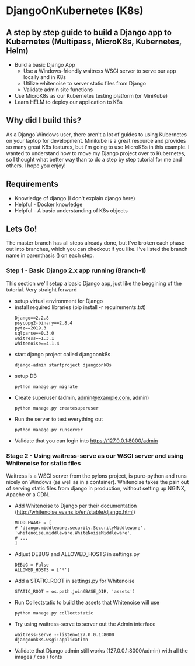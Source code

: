 
# DjangoOnKubernetes (K8s)

## A step by step guide to build a Django app to Kubernetes (Multipass, MicroK8s, Kubernetes, Helm)

- Build a basic Django App
  - Use a Windows-friendly waitress WSGI server to serve our app locally and in K8s
  - Utilize whitenoise to server static files from Django
  - Validate admin site functions
- Use MicroK8s as our Kubernetes testing platform (or MiniKube)
- Learn HELM to deploy our application to K8s

## Why did I build this?

As a Django Windows user, there aren't a lot of guides to using Kubernetes on your laptop for development.  Minikube is a great resource and provides so many great K8s features, but i'm going to use MicroK8s in this example.   I wanted to understand how to move my Django project over to Kubernetes, so I thought what better way than to do a step by step tutorial for me and others.  I hope you enjoy!

## Requirements  

- Knowledge of django (I don't explain django here)
- Helpful - Docker knowledge
- Helpful - A basic understanding of K8s objects

## Lets Go!
The master branch has all steps already done, but I've broken each phase out into branches, which you can checkout if you like.  I've listed the branch name in parenthasis () on each step.  

### Step 1 - Basic Django 2.x app running (Branch-1)

This section we'll setup a basic Django app, just like the beggining of the tutorial.  Very straight forward

- setup virtual environment for Django
- install required libraries (pip install -r requirements.txt)
    ```
    Django==2.2.8
    psycopg2-binary==2.8.4
    pytz==2019.3
    sqlparse==0.3.0
    waitress==1.3.1
    whitenoise==4.1.4
    ```
- start django project called djangoonk8s
    ```
    django-admin startproject djangoonk8s
    ```
- setup DB
    ```
    python manage.py migrate
    ```
- Create superuser (admin, admin@example.com, admin)
    ```
    python manage.py createsuperuser
    ```
- Run the server to test everything out  
    ```
    python manage.py runserver
    ```
- Validate that you can login into https://127.0.0.1:8000/admin

### Stage 2 - Using waitress-serve as our WSGI server and using Whitenoise for static files 

Waitress is a WSGI server from the pylons project, is pure-python and runs nicely on Windows (as well as in a container). Whitenoise takes the pain out of serving static files from django in production, without setting up NGINX, Apache or a CDN.  

- Add Whitenoise to Django per their documentation (http://whitenoise.evans.io/en/stable/django.html)
    ```
    MIDDLEWARE = [
    # 'django.middleware.security.SecurityMiddleware',
    'whitenoise.middleware.WhiteNoiseMiddleware',
    # ...
    ]
    ```
- Adjust DEBUG and ALLOWED_HOSTS in settings.py
    ```
    DEBUG = False
    ALLOWED_HOSTS = ['*']
    ```
- Add a STATIC_ROOT in settings.py for Whitenoise
    ```
    STATIC_ROOT = os.path.join(BASE_DIR, 'assets')
    ```
- Run Collectstatic to build the assets that Whitenoise will use
    ```
    python manage.py collectstatic
    ```

- Try using waitress-serve to server out the Admin interface
    ```
    waitress-serve --listen=127.0.0.1:8000  djangoonk8s.wsgi:application
    ```
- Validate that Django admin still works (127.0.0.1:8000/admin) with all the images / css / fonts
